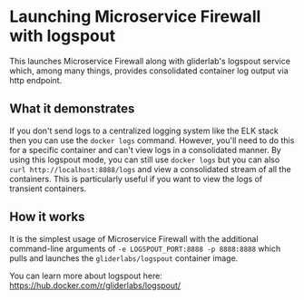 # Launching Microservice Firewall with logspout

This launches Microservice Firewall along with gliderlab's logspout
service which, among many things, provides consolidated container
log output via http endpoint.

## What it demonstrates

If you don't send logs to a centralized logging system like the ELK stack
then you can use the `docker logs` command. However, you'll need to do
this for a specific container and can't view logs in a consolidated
manner. By using this logspout mode, you can still use `docker logs`
but you can also `curl http://localhost:8888/logs` and view a consolidated
stream of all the containers. This is particularly useful if you want
to view the logs of transient containers.

## How it works

It is the simplest usage of Microservice Firewall with the additional
command-line arguments of `-e LOGSPOUT_PORT:8888 -p 8888:8888` which
pulls and launches the `gliderlabs/logspout` container image.

You can learn more about logspout here:
https://hub.docker.com/r/gliderlabs/logspout/
